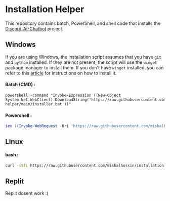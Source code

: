 # Installation Helper

This repository contains batch, PowerShell, and shell code that installs the [Discord-AI-Chatbot](https://github.com/mishalhossin/Discord-AI-Chatbot) project.

## Windows
If you are using Windows, the installation script assumes that you have `git` and `python` installed. If they are not present, the script will use the `winget` package manager to install them. If you don't have `winget` installed, you can refer to this [article](https://pureinfotech.com/install-winget-windows-11/) for instructions on how to install it.

#### Batch (CMD) :
```batch
powershell -command "Invoke-Expression ((New-Object System.Net.WebClient).DownloadString('https://raw.githubusercontent.com/mishalhossin/installation-helper/main/installer.bat'))"
```
#### Powershell :
```powershell
iex ((Invoke-WebRequest -Uri 'https://raw.githubusercontent.com/mishalhossin/installation-helper/main/installer.ps1').Content)
```
## Linux
#### bash :
```bash
curl -sSfL https://raw.githubusercontent.com/mishalhossin/installation-helper/main/installer.sh | bash
```
## Replit
Replit dosent work :(
